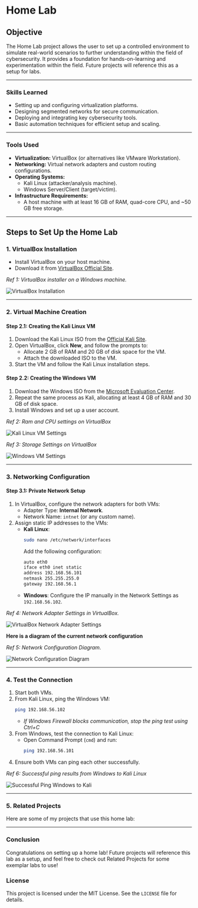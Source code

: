 # Home Lab

## Objective

The Home Lab project allows the user to set up a controlled environment to simulate real-world scenarios to further understanding within the field of cybersecurity. It provides a foundation for hands-on-learning and experimentation within the field. Future projects will reference this as a setup for labs.

---

### Skills Learned

- Setting up and configuring virtualization platforms.
- Designing segmented networks for secure communication.
- Deploying and integrating key cybersecurity tools.
- Basic automation techniques for efficient setup and scaling.

---

### Tools Used

- **Virtualization:** VirtualBox (or alternatives like VMware Workstation).
- **Networking:** Virtual network adapters and custom routing configurations.
- **Operating Systems:** 
  - Kali Linux (attacker/analysis machine).
  - Windows Server/Client (target/victim).
- **Infrastructure Requirements:** 
  - A host machine with at least 16 GB of RAM, quad-core CPU, and ~50 GB free storage.
 
---

## Steps to Set Up the Home Lab

### **1. VirtualBox Installation**
- Install VirtualBox on your host machine.
- Download it from [VirtualBox Official Site](https://www.virtualbox.org/).

*Ref 1: VirtualBox installer on a Windows machine.*

![VirtualBox Installation](./screenshots/vbox-download.png)

---

### **2. Virtual Machine Creation**
#### **Step 2.1: Creating the Kali Linux VM**
1. Download the Kali Linux ISO from the [Official Kali Site](https://www.kali.org/get-kali/).
2. Open VirtualBox, click **New**, and follow the prompts to:
   - Allocate 2 GB of RAM and 20 GB of disk space for the VM.
   - Attach the downloaded ISO to the VM.
3. Start the VM and follow the Kali Linux installation steps.

#### **Step 2.2: Creating the Windows VM**
1. Download the Windows ISO from the [Microsoft Evaluation Center](https://www.microsoft.com/en-us/evalcenter/).
2. Repeat the same process as Kali, allocating at least 4 GB of RAM and 30 GB of disk space.
3. Install Windows and set up a user account.

*Ref 2: Ram and CPU settings on VirtualBox*

![Kali Linux VM Settings](./screenshots/vm-settings.png)

*Ref 3: Storage Settings on VirtualBox*

![Windows VM Settings](./screenshots/vbox-settings-storage.png)

---

### **3. Networking Configuration**
#### **Step 3.1: Private Network Setup**
1. In VirtualBox, configure the network adapters for both VMs:
   - Adapter Type: **Internal Network**.
   - Network Name: `intnet` (or any custom name).
2. Assign static IP addresses to the VMs:
   - **Kali Linux**: 
     ```bash
     sudo nano /etc/network/interfaces
     ```
     Add the following configuration:
     ```bash
     auto eth0
     iface eth0 inet static
     address 192.168.56.101
     netmask 255.255.255.0
     gateway 192.168.56.1
     ```
   - **Windows**: 
     Configure the IP manually in the Network Settings as `192.168.56.102`.

*Ref 4: Network Adapter Settings in VirtualBox.*

![VirtualBox Network Adapter Settings](./screenshots/internal-network.png)

**Here is a diagram of the current network configuration**

*Ref 5: Network Configuration Diagram.*

![Network Configuration Diagram](./screenshots/network-diagram.drawio.png)

---

### **4. Test the Connection**
1. Start both VMs.
2. From Kali Linux, ping the Windows VM:
   ```bash
   ping 192.168.56.102
   ```
   - *If Windows Firewall blocks communication, stop the ping test using Ctrl+C*
3. From Windows, test the connection to Kali Linux:
   - Open Command Prompt (`cmd`) and run:
     ```bash
     ping 192.168.56.101
     ```
4. Ensure both VMs can ping each other successfully.

*Ref 6: Successful ping results from Windows to Kali Linux*

![Successful Ping Windows to Kali](./screenshots/windows-kali-ping.png)

---

### **5. Related Projects**
Here are some of my projects that use this home lab:

---

### **Conclusion**
Congratulations on setting up a home lab! Future projects will reference this lab as a setup, and feel free to check out Related Projects for some exemplar labs to use!

### **License**
This project is licensed under the MIT License. See the `LICENSE` file for details.
